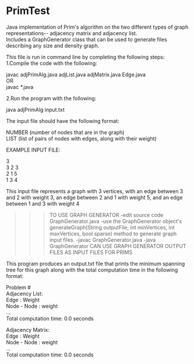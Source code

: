 # PrimTest

Java implementation of Prim's algorithm on the two different types of graph representations-- adjacency matrix and adjacency list.  
Includes a GraphGenerator class that can be used to generate files describing any size and density graph.  

This file is run in command line by completing the following steps:  
1.Compile the code with the following:  

javac adjPrimAlg.java adjList.java adjMatrix.java Edge.java  
OR    
javac *.java

2.Run the program with the following:  

java adjPrimAlg input.txt  

The input file should have the following format:  

NUMBER (number of nodes that are in the graph)   
LIST (list of pairs of nodes with edges, along with their weight)

EXAMPLE INPUT FILE:

3  
3 2 3  
2 1 5  
1 3 4

This input file represents a graph with 3 vertices, with an edge between 3 and 2 with weight 3, an edge between 2 and 1 with weight 5, and an edge between 1 and 3 with weight 4

>>> TO USE GRAPH GENERATOR
    -edit source code GraphGenerator.java
    -use the GraphGenerator object's generateGraph(String outputFile, int minVertices, int maxVertices, bool sparse) method to generate graph input files.
    -javac GraphGenerator.java
    -java GraphGenerator
>>> CAN USE GRAPH GENERATOR OUTPUT FILES AS INPUT FILES FOR PRIMS

This program produces an output.txt file that prints the minimum spanning tree for this graph along with the total computation time in the following format:  

Problem #  
Adjacency List:  
Edge : Weight  
Node - Node : weight  
...  
Total computation time: 0.0 seconds

Adjacency Matrix:  
Edge : Weight  
Node - Node : weight  
...  
Total computation time: 0.0 seconds
